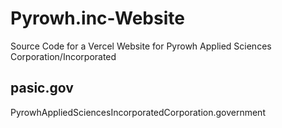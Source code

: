 # Pyrowh.inc-Website
Source Code for a Vercel Website for Pyrowh Applied Sciences Corporation/Incorporated
## pasic.gov
PyrowhAppliedSciencesIncorporatedCorporation.government
